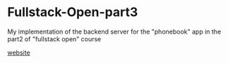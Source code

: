 # Fullstack-Open-part3

My implementation of the backend server for the "phonebook" app in the part2 of "fullstack open" course

[website](https://young-woodland-09616.herokuapp.com/)
